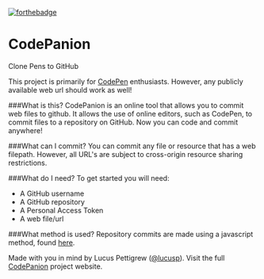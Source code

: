 [![forthebadge](http://forthebadge.com/images/badges/made-with-crayons.svg)](http://forthebadge.com)

# CodePanion
Clone Pens to GitHub

This project is primarily for [CodePen](http://codepen.io) enthusiasts. However, any publicly available web url should work as well!

###What is this?
CodePanion is an online tool that allows you to commit web files to github. It allows the use of online editors, such as CodePen, to commit files to a repository on GitHub. Now you can code and commit anywhere!

###What can I commit?
You can commit any file or resource that has a web filepath. However, all URL's are subject to cross-origin resource sharing restrictions.

###What do I need?
To get started you will need:
+ A GitHub username
+ A GitHub repository
+ A Personal Access Token
+ A web file/url

###What method is used?
Repository commits are made using a javascript method, found [here](http://github.com/michael/github).

Made with you in mind by Lucus Pettigrew ([@lucusp](http://twitter.com/lucusp)). Visit the full [CodePanion](http://lucusp.github.io/CodePanion) project website.







